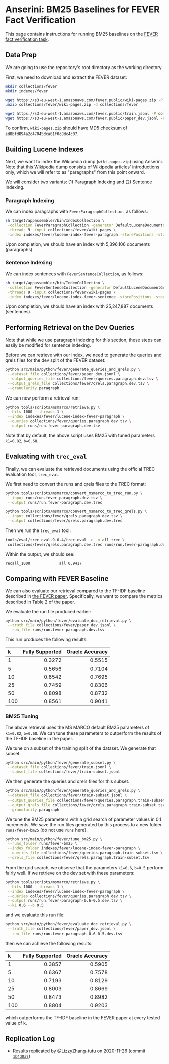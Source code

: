 # Anserini: BM25 Baselines for FEVER Fact Verification

This page contains instructions for running BM25 baselines on the [FEVER fact verification task](https://fever.ai/).

## Data Prep

We are going to use the repository's root directory as the working directory.

First, we need to download and extract the FEVER dataset:

```bash
mkdir collections/fever
mkdir indexes/fever

wget https://s3-eu-west-1.amazonaws.com/fever.public/wiki-pages.zip -P collections/fever
unzip collections/fever/wiki-pages.zip -d collections/fever

wget https://s3-eu-west-1.amazonaws.com/fever.public/train.jsonl -P collections/fever
wget https://s3-eu-west-1.amazonaws.com/fever.public/paper_dev.jsonl -P collections/fever
```

To confirm, `wiki-pages.zip` should have MD5 checksum of `ed8bfd894a2c47045dca61f0c8dc4c07`.

## Building Lucene Indexes

Next, we want to index the Wikipedia dump (`wiki-pages.zip`) using Anserini. Note that this Wikipedia dump consists of Wikipedia articles' introductions only, which we will refer to as "paragraphs" from this point onward.

We will consider two variants: (1) Paragraph Indexing and (2) Sentence Indexing.

### Paragraph Indexing

We can index paragraphs with `FeverParagraphCollection`, as follows:

```bash
sh target/appassembler/bin/IndexCollection \
 -collection FeverParagraphCollection -generator DefaultLuceneDocumentGenerator \
 -threads 9 -input collections/fever/wiki-pages \
 -index indexes/fever/lucene-index-fever-paragraph -storePositions -storeDocvectors -storeRaw 
```

Upon completion, we should have an index with 5,396,106 documents (paragraphs).

### Sentence Indexing

We can index sentences with `FeverSentenceCollection`, as follows:

```bash
sh target/appassembler/bin/IndexCollection \
 -collection FeverSentenceCollection -generator DefaultLuceneDocumentGenerator \
 -threads 9 -input collections/fever/wiki-pages \
 -index indexes/fever/lucene-index-fever-sentence -storePositions -storeDocvectors -storeRaw 
```

Upon completion, we should have an index with 25,247,887 documents (sentences).

## Performing Retrieval on the Dev Queries

Note that while we use paragraph indexing for this section, these steps can easily be modified for sentence indexing.

Before we can retrieve with our index, we need to generate the queries and qrels files for the dev split of the FEVER dataset:

```bash
python src/main/python/fever/generate_queries_and_qrels.py \
 --dataset_file collections/fever/paper_dev.jsonl \
 --output_queries_file collections/fever/queries.paragraph.dev.tsv \
 --output_qrels_file collections/fever/qrels.paragraph.dev.tsv \
 --granularity paragraph
```

We can now perform a retrieval run:

```bash
python tools/scripts/msmarco/retrieve.py \
 --hits 1000 --threads 1 \
 --index indexes/fever/lucene-index-fever-paragraph \
 --queries collections/fever/queries.paragraph.dev.tsv \
 --output runs/run.fever-paragraph.dev.tsv
```

Note that by default, the above script uses BM25 with tuned parameters `k1=0.82`, `b=0.68`.

## Evaluating with `trec_eval`

Finally, we can evaluate the retrieved documents using the official TREC evaluation tool, `trec_eval`.

We first need to convert the runs and qrels files to the TREC format:

```bash
python tools/scripts/msmarco/convert_msmarco_to_trec_run.py \
 --input runs/run.fever-paragraph.dev.tsv \
 --output runs/run.fever-paragraph.dev.trec

python tools/scripts/msmarco/convert_msmarco_to_trec_qrels.py \
 --input collections/fever/qrels.paragraph.dev.tsv \
 --output collections/fever/qrels.paragraph.dev.trec
```

Then we run the `trec_eval` tool:

```bash
tools/eval/trec_eval.9.0.4/trec_eval -c -m all_trec \
 collections/fever/qrels.paragraph.dev.trec runs/run.fever-paragraph.dev.trec
```

Within the output, we should see:

```
recall_1000           	all	0.9417
```

## Comparing with FEVER Baseline

We can also evaluate our retrieval compared to the TF-IDF baseline described in [the FEVER paper](https://www.aclweb.org/anthology/N18-1074.pdf). Specifically, we want to compare the metrics described in Table 2 of the paper.

We evaluate the run file produced earlier:

```bash
python src/main/python/fever/evaluate_doc_retrieval.py \
 --truth_file collections/fever/paper_dev.jsonl \
 --run_file runs/run.fever-paragraph.dev.tsv
```

This run produces the following results:

| k   | Fully Supported | Oracle Accuracy |
|:----|----------------:|----------------:|
| 1   | 0.3272          | 0.5515          |
| 5   | 0.5656          | 0.7104          |
| 10  |	0.6542          | 0.7695          |
| 25  |	0.7459          | 0.8306          |
| 50  |	0.8098          | 0.8732          |
| 100 |	0.8561          | 0.9041          |

### BM25 Tuning

The above retrieval uses the MS MARCO default BM25 parameters of `k1=0.82`, `b=0.68`. We can tune these parameters to outperform the results of the TF-IDF baseline in the paper.

We tune on a subset of the training split of the dataset. We generate that subset:

```bash
python src/main/python/fever/generate_subset.py \
 --dataset_file collections/fever/train.jsonl \
 --subset_file collections/fever/train-subset.jsonl
```

We then generate the queries and qrels files for this subset.

```bash
python src/main/python/fever/generate_queries_and_qrels.py \
 --dataset_file collections/fever/train-subset.jsonl \
 --output_queries_file collections/fever/queries.paragraph.train-subset.tsv \
 --output_qrels_file collections/fever/qrels.paragraph.train-subset.tsv \
 --granularity paragraph
```

We tune the BM25 parameters with a grid search of parameter values in 0.1 increments. We save the run files generated by this process to a new folder `runs/fever-bm25` (do not use `runs` here).

```bash
python src/main/python/fever/tune_bm25.py \
 --runs_folder runs/fever-bm25 \
 --index_folder indexes/fever/lucene-index-fever-paragraph \
 --queries_file collections/fever/queries.paragraph.train-subset.tsv \
 --qrels_file collections/fever/qrels.paragraph.train-subset.tsv
```

From the grid search, we observe that the parameters `k1=0.6`, `b=0.5` perform fairly well. If we retrieve on the dev set with these parameters:

```bash
python tools/scripts/msmarco/retrieve.py \
 --hits 1000 --threads 1 \
 --index indexes/fever/lucene-index-fever-paragraph \
 --queries collections/fever/queries.paragraph.dev.tsv \
 --output runs/run.fever-paragraph-0.6-0.5.dev.tsv \
 --k1 0.6 --b 0.5
```

and we evaluate this run file:

```bash
python src/main/python/fever/evaluate_doc_retrieval.py \
 --truth_file collections/fever/paper_dev.jsonl \
 --run_file runs/run.fever-paragraph-0.6-0.5.dev.tsv
```

then we can achieve the following results:

| k   | Fully Supported | Oracle Accuracy |
|:----|----------------:|----------------:|
| 1   | 0.3857          | 0.5905          |
| 5   | 0.6367          | 0.7578          |
| 10  | 0.7193          | 0.8129          |
| 25  | 0.8003          | 0.8669          |
| 50  | 0.8473          | 0.8982          |
| 100 | 0.8804          | 0.9203          |

which outperforms the TF-IDF baseline in the FEVER paper at every tested value of k.

## Replication Log
+ Results replicated by [@LizzyZhang-tutu](https://github.com/LizzyZhang-tutu) on 2020-11-26 (commit [`1b4d0a2`](https://github.com/castorini/anserini/commit/1b4d0a29879a867ca5d1f003f924acc3279455ba))
